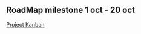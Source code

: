 
## RoadMap milestone 1 oct - 20 oct

[Project Kanban](https://github.com/users/SukiYamero/projects/1)

